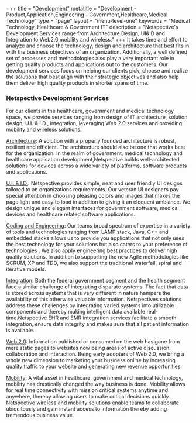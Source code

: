 +++
title = "Development"
metatitle = "Development - Product,Application,Engineering - Government,Healthcare,Medical Technology"
type = "page"
layout = "menu-level-one"
keywords = "Medical Technology, Healthcare & Government IT"
description = "Netspective's Development Services range from Architecture Design, UI&ID and Integration to Web2.0,mobility and wireless."
+++
It takes time and effort to analyze and choose the technology, design and architecture that best fits in with the business objectives of an organization. Additionally, a well defined set of processes and methodologies also play a very important role in getting quality products and applications out to the customers. Our development services focus on helping our clients pick, choose and realize the solutions that best align with their strategic objectives and also help them deliver high quality products in shorter spans of time.

### Netspective Development Services

For our clients in the healthcare, government and medical technology space, we provide services ranging from design of IT architecture, solution design, U.I. & I.D., integration, leveraging Web 2.0 services and providing mobility and wireless solutions.

[Architecture](/technology-services/development/architecture/): A solution with a properly founded architecture is robust, resilient and efficient. The architecture should also be one that works best for the organization. In the realm of government, medical technology and healthcare application development,Netspective builds well-architected solutions for devices across a wide variety of platforms, software products and applications.

[U.I. & I.D.](/technology-services/development/ui-id/): Netspective provides simple, neat and user friendly UI designs tailored to an organizations requirements. Our veteran UI designers pay special attention in choosing pleasing colors and images that makes the page light and easy to load in addition to giving it an eloquent ambiance. We design unique and elegant interfaces for government software, medical devices and healthcare related software applications.

[Coding and Engineering](/technology-services/development/coding-and-engineering/): Our teams broad spectrum of expertise in a variety of tools and technologies ranging from LAMP stack, Java, C++ and embedded stacks allows us to provide you applications that not only uses the best technology for your solutions but also caters to your preference of technologies . We also apply engineering best practices to deliver high quality solutions. In addition to supporting the new Agile methodologies like SCRUM, XP and TDD, we also support the traditional waterfall, spiral and iterative models.

[Integration](/technology-services/development/integration/): Both the federal government segment and the health segment face a similar challenge of integrating disparate systems. The fact that data is stored across systems that is very different in nature hampers the availability of this otherwise valuable information. Netspectives solutions address these challenges by integrating varied systems into utilizable components and thereby making intelligent data available real-time.Netspective EHR and EMR integration services facilitate a smooth integration, ensure data integrity and makes sure that all patient information is available.

[Web 2.0](/technology-services/development/web-2.0/): Information published or consumed on the web has gone from mere static pages to websites now being areas of active discussion, collaboration and interaction. Being early adopters of Web 2.0, we bring a whole new dimension to marketing your business online by increasing quality traffic to your website and generating new revenue opportunities.

[Mobility](/technology-services/development/mobility/): A vital asset in healthcare, government and medical technology, mobility has drastically changed the way business is done. Mobility allows for real time connectivity with mission critical systems anytime and anywhere, thereby allowing users to make critical decisions quickly. Netspective wireless and mobility solutions enable teams to collaborate ubiquitously and gain instant access to information thereby adding tremendous business value.